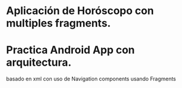 # Aplicación de Horóscopo con multiples fragments.
# Practica Android App con arquitectura.


basado en xml con uso de Navigation components usando Fragments
